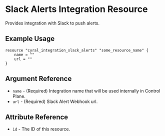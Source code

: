 # Slack Alerts Integration Resource

Provides integration with Slack to push alerts.

## Example Usage

```hcl
resource "cyral_integration_slack_alerts" "some_resource_name" {
    name = ""
    url = ""
}
```

## Argument Reference

* `name` - (Required) Integration name that will be used internally in Control Plane.
* `url` - (Required) Slack Alert Webhook url.

## Attribute Reference

* `id` - The ID of this resource.
